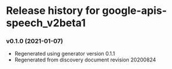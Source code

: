 # Release history for google-apis-speech_v2beta1

### v0.1.0 (2021-01-07)

* Regenerated using generator version 0.1.1
* Regenerated from discovery document revision 20200824

